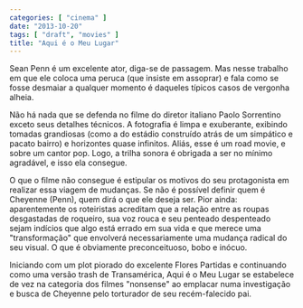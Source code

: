 ```yaml
---
categories: [ "cinema" ]
date: "2013-10-20"
tags: [ "draft", "movies" ]
title: "Aqui é o Meu Lugar"
---
```

Sean Penn é um excelente ator, diga-se de passagem. Mas nesse trabalho
em que ele coloca uma peruca (que insiste em assoprar) e fala como se
fosse desmaiar a qualquer momento é daqueles típicos casos de vergonha
alheia.

Não há nada que se defenda no filme do diretor italiano Paolo Sorrentino
exceto seus detalhes técnicos. A fotografia é limpa e exuberante,
exibindo tomadas grandiosas (como a do estádio construído atrás de
um simpático e pacato bairro) e horizontes quase infinitos. Aliás,
esse é um road movie, e sobre um cantor pop. Logo, a trilha sonora é
obrigada a ser no mínimo agradável, e isso ela consegue.

O que o filme não consegue é estipular os motivos do seu protagonista
em realizar essa viagem de mudanças. Se não é possível definir
quem é Cheyenne (Penn), quem dirá o que ele deseja ser. Pior ainda:
aparentemente os roteiristas acreditam que a relação entre as roupas
desgastadas de roqueiro, sua voz rouca e seu penteado despenteado
sejam indícios que algo está errado em sua vida e que merece uma
"transformação" que envolverá necessariamente uma mudança radical
do seu visual. O que é obviamente preconceituoso, bobo e inócuo.

Iniciando com um plot piorado do excelente Flores Partidas e continuando
como uma versão trash de Transamérica, Aqui é o Meu Lugar se estabelece
de vez na categoria dos filmes "nonsense" ao emplacar numa investigação
e busca de Cheyenne pelo torturador de seu recém-falecido pai.

